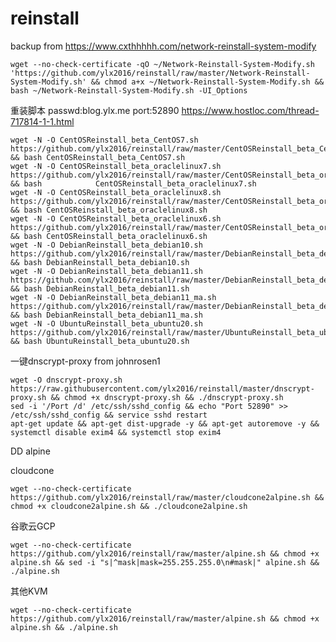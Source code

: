 # reinstall

backup from https://www.cxthhhhh.com/network-reinstall-system-modify

    wget --no-check-certificate -qO ~/Network-Reinstall-System-Modify.sh 'https://github.com/ylx2016/reinstall/raw/master/Network-Reinstall-System-Modify.sh' && chmod a+x ~/Network-Reinstall-System-Modify.sh && bash ~/Network-Reinstall-System-Modify.sh -UI_Options


重装脚本 passwd:blog.ylx.me     port:52890
https://www.hostloc.com/thread-717814-1-1.html

    wget -N -O CentOSReinstall_beta_CentOS7.sh https://github.com/ylx2016/reinstall/raw/master/CentOSReinstall_beta_CentOS7.sh && bash CentOSReinstall_beta_CentOS7.sh
    wget -N -O CentOSReinstall_beta_oraclelinux7.sh https://github.com/ylx2016/reinstall/raw/master/CentOSReinstall_beta_oraclelinux7.sh && bash            CentOSReinstall_beta_oraclelinux7.sh
    wget -N -O CentOSReinstall_beta_oraclelinux8.sh https://github.com/ylx2016/reinstall/raw/master/CentOSReinstall_beta_oraclelinux8.sh && bash CentOSReinstall_beta_oraclelinux8.sh
    wget -N -O CentOSReinstall_beta_oraclelinux6.sh https://github.com/ylx2016/reinstall/raw/master/CentOSReinstall_beta_oraclelinux6.sh && bash CentOSReinstall_beta_oraclelinux6.sh
    wget -N -O DebianReinstall_beta_debian10.sh https://github.com/ylx2016/reinstall/raw/master/DebianReinstall_beta_debian10.sh && bash DebianReinstall_beta_debian10.sh
    wget -N -O DebianReinstall_beta_debian11.sh https://github.com/ylx2016/reinstall/raw/master/DebianReinstall_beta_debian11.sh && bash DebianReinstall_beta_debian11.sh
    wget -N -O DebianReinstall_beta_debian11_ma.sh https://github.com/ylx2016/reinstall/raw/master/DebianReinstall_beta_debian11_ma.sh && bash DebianReinstall_beta_debian11_ma.sh
    wget -N -O UbuntuReinstall_beta_ubuntu20.sh  https://github.com/ylx2016/reinstall/raw/master/UbuntuReinstall_beta_ubuntu20.sh && bash UbuntuReinstall_beta_ubuntu20.sh
一键dnscrypt-proxy from johnrosen1

    wget -O dnscrypt-proxy.sh https://raw.githubusercontent.com/ylx2016/reinstall/master/dnscrypt-proxy.sh && chmod +x dnscrypt-proxy.sh && ./dnscrypt-proxy.sh
    sed -i '/Port /d' /etc/ssh/sshd_config && echo "Port 52890" >> /etc/ssh/sshd_config && service sshd restart
    apt-get update && apt-get dist-upgrade -y && apt-get autoremove -y && systemctl disable exim4 && systemctl stop exim4

DD alpine

cloudcone

    wget --no-check-certificate https://github.com/ylx2016/reinstall/raw/master/cloudcone2alpine.sh && chmod +x cloudcone2alpine.sh && ./cloudcone2alpine.sh

谷歌云GCP

    wget --no-check-certificate https://github.com/ylx2016/reinstall/raw/master/alpine.sh && chmod +x alpine.sh && sed -i "s|^mask|mask=255.255.255.0\n#mask|" alpine.sh && ./alpine.sh

其他KVM

    wget --no-check-certificate https://github.com/ylx2016/reinstall/raw/master/alpine.sh && chmod +x alpine.sh && ./alpine.sh

